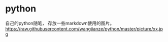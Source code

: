 # python
自己的python随笔，
存放一些markdown使用的图片。
https://raw.githubusercontent.com/wangjianze/python/master/picture/xx.jpg
